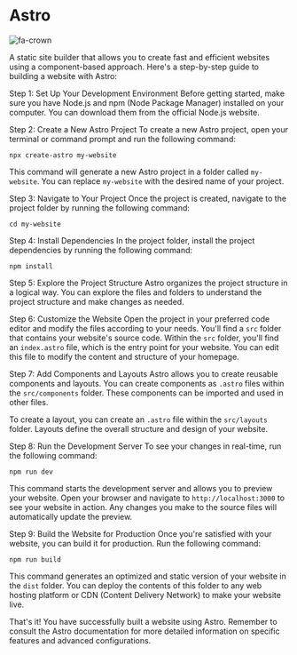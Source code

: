 # Astro

![fa-crown](fa-crown.svg)

A static site builder that allows you to create fast and efficient websites using a component-based approach. Here's a step-by-step guide to building a website with Astro:

Step 1: Set Up Your Development Environment
Before getting started, make sure you have Node.js and npm (Node Package Manager) installed on your computer. You can download them from the official Node.js website.

Step 2: Create a New Astro Project
To create a new Astro project, open your terminal or command prompt and run the following command:

```shell
npx create-astro my-website
```

This command will generate a new Astro project in a folder called `my-website`. You can replace `my-website` with the desired name of your project.

Step 3: Navigate to Your Project
Once the project is created, navigate to the project folder by running the following command:

```shell
cd my-website
```

Step 4: Install Dependencies
In the project folder, install the project dependencies by running the following command:

```shell
npm install
```

Step 5: Explore the Project Structure
Astro organizes the project structure in a logical way. You can explore the files and folders to understand the project structure and make changes as needed.

Step 6: Customize the Website
Open the project in your preferred code editor and modify the files according to your needs. You'll find a `src` folder that contains your website's source code. Within the `src` folder, you'll find an `index.astro` file, which is the entry point for your website. You can edit this file to modify the content and structure of your homepage.

Step 7: Add Components and Layouts
Astro allows you to create reusable components and layouts. You can create components as `.astro` files within the `src/components` folder. These components can be imported and used in other files.

To create a layout, you can create an `.astro` file within the `src/layouts` folder. Layouts define the overall structure and design of your website.

Step 8: Run the Development Server
To see your changes in real-time, run the following command:

```shell
npm run dev
```

This command starts the development server and allows you to preview your website. Open your browser and navigate to `http://localhost:3000` to see your website in action. Any changes you make to the source files will automatically update the preview.

Step 9: Build the Website for Production
Once you're satisfied with your website, you can build it for production. Run the following command:

```shell
npm run build
```

This command generates an optimized and static version of your website in the `dist` folder. You can deploy the contents of this folder to any web hosting platform or CDN (Content Delivery Network) to make your website live.

That's it! You have successfully built a website using Astro. Remember to consult the Astro documentation for more detailed information on specific features and advanced configurations.
